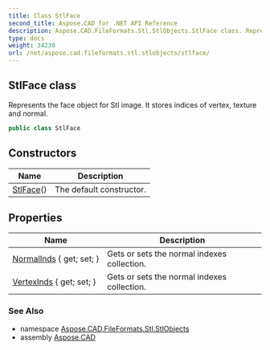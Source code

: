 ```yaml
---
title: Class StlFace
second_title: Aspose.CAD for .NET API Reference
description: Aspose.CAD.FileFormats.Stl.StlObjects.StlFace class. Represents the face object for Stl image. It stores indices of vertex texture and normal
type: docs
weight: 34230
url: /net/aspose.cad.fileformats.stl.stlobjects/stlface/
---
```

## StlFace class

Represents the face object for Stl image. It stores indices of vertex, texture and normal.

```csharp
public class StlFace
```

## Constructors

| Name | Description |
| --- | --- |
| [StlFace](stlface/)() | The default constructor. |

## Properties

| Name | Description |
| --- | --- |
| [NormalInds](../../aspose.cad.fileformats.stl.stlobjects/stlface/normalinds/) { get; set; } | Gets or sets the normal indexes collection. |
| [VertexInds](../../aspose.cad.fileformats.stl.stlobjects/stlface/vertexinds/) { get; set; } | Gets or sets the normal indexes collection. |

### See Also

* namespace [Aspose.CAD.FileFormats.Stl.StlObjects](../../aspose.cad.fileformats.stl.stlobjects/)
* assembly [Aspose.CAD](../../)


